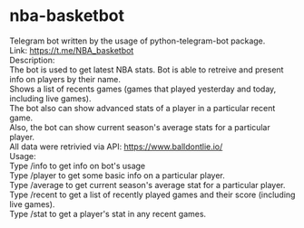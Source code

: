 # nba-basketbot
Telegram bot written by the usage of python-telegram-bot package.  
Link: https://t.me/NBA_basketbot  
Description:  
The bot is used to get latest NBA stats. Bot is able to retreive and present info on players by their name.  
Shows a list of recents games (games that played yesterday and today, including live games).  
The bot also can show advanced stats of a player in a particular recent game.  
Also, the bot can show current season's average stats for a particular player.  
All data were retrivied via API: https://www.balldontlie.io/  
Usage:  
Type /info to get info on bot's usage  
Type /player to get some basic info on a particular player.  
Type /average to get current season's average stat for a particular player.  
Type /recent to get a list of recently played games and their score (including live games).  
Type /stat to get a player's stat in any recent games. 

